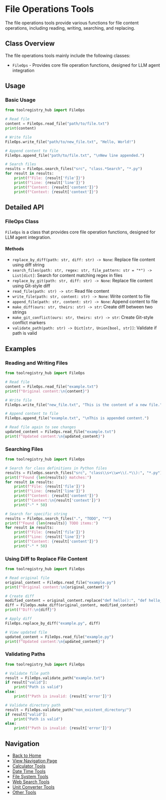 # File Operations Tools

The file operations tools provide various functions for file content operations, including reading, writing, searching, and replacing.

## Class Overview

The file operations tools mainly include the following classes:

- `FileOps` - Provides core file operation functions, designed for LLM agent integration

## Usage

### Basic Usage

```python
from toolregistry_hub import FileOps

# Read file
content = FileOps.read_file("path/to/file.txt")
print(content)

# Write file
FileOps.write_file("path/to/new_file.txt", "Hello, World!")

# Append content to file
FileOps.append_file("path/to/file.txt", "\nNew line appended.")

# Search files
results = FileOps.search_files("src", "class.*Search", "*.py")
for result in results:
    print(f"File: {result['file']}")
    print(f"Line: {result['line']}")
    print(f"Content: {result['content']}")
    print(f"Context: {result['context']}")
```

## Detailed API

### FileOps Class

`FileOps` is a class that provides core file operation functions, designed for LLM agent integration.

#### Methods

- `replace_by_diff(path: str, diff: str) -> None`: Replace file content using diff string
- `search_files(path: str, regex: str, file_pattern: str = "*") -> List[dict]`: Search for content matching regex in files
- `replace_by_git(path: str, diff: str) -> None`: Replace file content using Git-style diff
- `read_file(path: str) -> str`: Read file content
- `write_file(path: str, content: str) -> None`: Write content to file
- `append_file(path: str, content: str) -> None`: Append content to file
- `make_diff(ours: str, theirs: str) -> str`: Create diff between two strings
- `make_git_conflict(ours: str, theirs: str) -> str`: Create Git-style conflict markers
- `validate_path(path: str) -> Dict[str, Union[bool, str]]`: Validate if path is valid

## Examples

### Reading and Writing Files

```python
from toolregistry_hub import FileOps

# Read file
content = FileOps.read_file("example.txt")
print(f"Original content:\n{content}")

# Write file
FileOps.write_file("new_file.txt", "This is the content of a new file.")

# Append content to file
FileOps.append_file("example.txt", "\nThis is appended content.")

# Read file again to see changes
updated_content = FileOps.read_file("example.txt")
print(f"Updated content:\n{updated_content}")
```

### Searching Files

```python
from toolregistry_hub import FileOps

# Search for class definitions in Python files
results = FileOps.search_files("src", "class\\s+\\w+\\(.*\\):", "*.py")
print(f"Found {len(results)} matches:")
for result in results:
    print(f"File: {result['file']}")
    print(f"Line: {result['line']}")
    print(f"Content: {result['content']}")
    print(f"Context:\n{result['context']}")
    print("-" * 50)

# Search for specific string
results = FileOps.search_files(".", "TODO", "*")
print(f"Found {len(results)} TODO items:")
for result in results:
    print(f"File: {result['file']}")
    print(f"Line: {result['line']}")
    print(f"Content: {result['content']}")
    print("-" * 50)
```

### Using Diff to Replace File Content

```python
from toolregistry_hub import FileOps

# Read original file
original_content = FileOps.read_file("example.py")
print(f"Original content:\n{original_content}")

# Create diff
modified_content = original_content.replace("def hello():", "def hello_world():")
diff = FileOps.make_diff(original_content, modified_content)
print(f"Diff:\n{diff}")

# Apply diff
FileOps.replace_by_diff("example.py", diff)

# View updated file
updated_content = FileOps.read_file("example.py")
print(f"Updated content:\n{updated_content}")
```

### Validating Paths

```python
from toolregistry_hub import FileOps

# Validate file path
result = FileOps.validate_path("example.txt")
if result["valid"]:
    print("Path is valid")
else:
    print(f"Path is invalid: {result['error']}")

# Validate directory path
result = FileOps.validate_path("non_existent_directory/")
if result["valid"]:
    print("Path is valid")
else:
    print(f"Path is invalid: {result['error']}")
```

## Navigation

- [Back to Home](../readme_en.md)
- [View Navigation Page](navigation.md)
- [Calculator Tools](calculator.md)
- [Date Time Tools](datetime.md)
- [File System Tools](filesystem.md)
- [Web Search Tools](websearch/index.md)
- [Unit Converter Tools](unit_converter.md)
- [Other Tools](other_tools.md)
